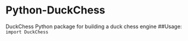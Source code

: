 # Python-DuckChess
DuckChess Python package for building a duck chess engine
##Usage:
```import DuckChess```
